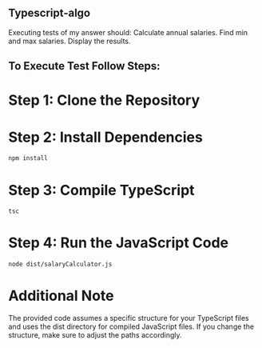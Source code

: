 ## Typescript-algo

Executing tests of my answer should:
Calculate annual salaries.
Find min and max salaries.
Display the results.

## To Execute Test Follow Steps:

# Step 1: Clone the Repository

# Step 2: Install Dependencies

```
npm install
```

# Step 3: Compile TypeScript

```
tsc
```

# Step 4: Run the JavaScript Code

```
node dist/salaryCalculator.js
```

# Additional Note
The provided code assumes a specific structure for your TypeScript files and uses the dist directory for compiled JavaScript files. If you change the structure, make sure to adjust the paths accordingly.